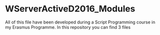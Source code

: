 # WServerActiveD2016_Modules

All of this file have been developed during a Script Programming course in my Erasmus Programme. 
In this repository you can find 3 files
